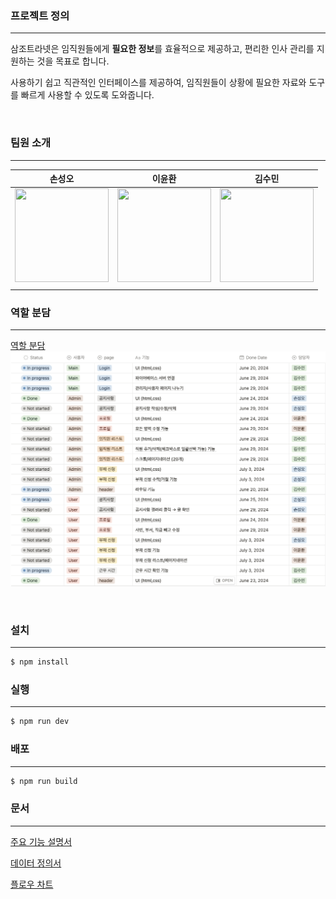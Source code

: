 ### 프로젝트 정의

---

삼조트라넷은 임직원들에게 **필요한 정보**를 효율적으로 제공하고, 편리한 인사 관리를 지원하는 것을 목표로 합니다.

사용하기 쉽고 직관적인 인터페이스를 제공하여, 임직원들이 상황에 필요한 자료와 도구를 빠르게 사용할 수 있도록 도와줍니다.

<br/>

### 팀원 소개

---

<div align="center">

|                                                          **손성오**                                                           |                                                        **이윤환**                                                        |                                                           **김수민**                                                            |
| :---------------------------------------------------------------------------------------------------------------------------: | :----------------------------------------------------------------------------------------------------------------------: | :-----------------------------------------------------------------------------------------------------------------------------: |
| [<img src="https://avatars.githubusercontent.com/u/131119152?v=4" height=150 width=150> <br/>](https://github.com/Sonseongoh) | [<img src="https://avatars.githubusercontent.com/u/86473590?v=4" height=150 width=150> <br/>](https://github.com/unanbb) | [<img src="https://avatars.githubusercontent.com/u/95954000?s=64&v=4" height=150 width=150> <br/>](https://github.com/ssuminii) |
|                                                                                                                               |

</div>

### 역할 분담

---

[역할 분담](https://sideways-cyclone-917.notion.site/Sprint-Planning-Status-5dbee8fb8f214880bb59257547004dd0?pvs=4)
![역할 분담](./public/images/roll.png)

<br/>

### 설치

---

```jsx
$ npm install
```

### 실행

---

```jsx
$ npm run dev
```

### 배포

---

```jsx
$ npm run build
```

### 문서

---

[주요 기능 설명서](https://www.notion.so/d02f88e1f74344e78465d917f8e0adfd?pvs=4)

[데이터 정의서](https://www.notion.so/4ab179d65a054a3599ab22ea9faeec97?pvs=4)

[플로우 차트](https://www.notion.so/6e14d512dd354ec69eb2d333a7956e7b?pvs=4)
